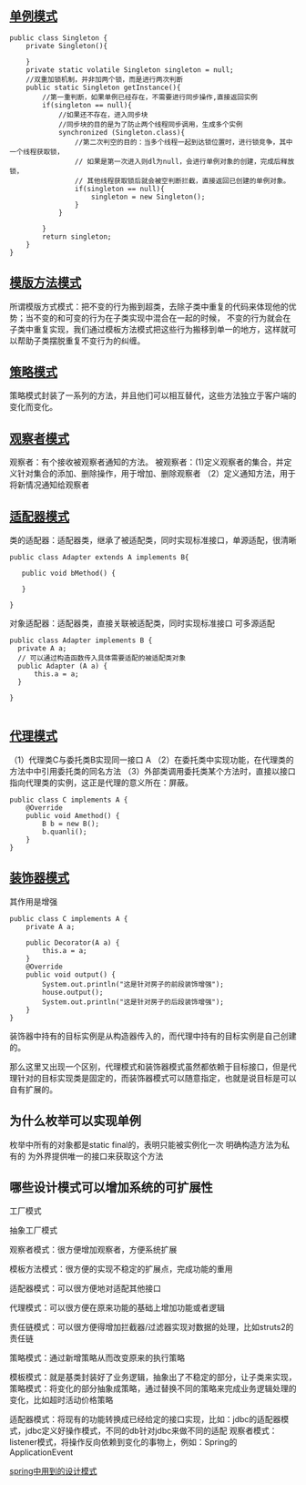 
## [单例模式](https://blog.csdn.net/reed1991/article/details/87566264)
```
public class Singleton {
    private Singleton(){
 
    }
    private static volatile Singleton singleton = null;
    //双重加锁机制，并非加两个锁，而是进行两次判断
    public static Singleton getInstance(){
        //第一重判断，如果单例已经存在，不需要进行同步操作,直接返回实例
        if(singleton == null){
            //如果还不存在，进入同步块
            //同步块的目的是为了防止两个线程同步调用，生成多个实例
            synchronized (Singleton.class){
                //第二次判空的目的：当多个线程一起到达锁位置时，进行锁竞争，其中一个线程获取锁，
                // 如果是第一次进入则dl为null，会进行单例对象的创建，完成后释放锁，
                // 其他线程获取锁后就会被空判断拦截，直接返回已创建的单例对象。
                if(singleton == null){
                    singleton = new Singleton();
                }
            }
 
        }
        return singleton;
    }
}
```
## [模版方法模式](https://blog.csdn.net/reed1991/article/details/87561398)
所谓模版方式模式：把不变的行为搬到超类，去除子类中重复的代码来体现他的优势；当不变的和可变的行为在子类实现中混合在一起的时候，
不变的行为就会在子类中重复实现，我们通过模板方法模式把这些行为搬移到单一的地方，这样就可以帮助子类摆脱重复不变行为的纠缠。

## [策略模式](https://blog.csdn.net/reed1991/article/details/53425500)
策略模式封装了一系列的方法，并且他们可以相互替代，这些方法独立于客户端的变化而变化。

## [观察者模式](https://blog.csdn.net/reed1991/article/details/87564030)
观察者：有个接收被观察者通知的方法。
被观察者：(1)定义观察者的集合，并定义针对集合的添加、删除操作，用于增加、删除观察者
       （2）定义通知方法，用于将新情况通知给观察者
       
## [适配器模式](https://blog.csdn.net/reed1991/article/details/53133169)
类的适配器：适配器类，继承了被适配类，同时实现标准接口，单源适配，很清晰
 ```
public class Adapter extends A implements B{

	public void bMethod() {
		
	}
	
}
 ```
 对象适配器：适配器类，直接关联被适配类，同时实现标准接口   可多源适配
  ```
 public class Adapter implements B {
	private A a;
	// 可以通过构造函数传入具体需要适配的被适配类对象
    public Adapter (A a) {
        this.a = a;
    }

}
	
```
## [代理模式](https://blog.csdn.net/reed1991/article/details/87562997)
（1）代理类C与委托类B实现同一接口 A 
（2）在委托类中实现功能，在代理类的方法中中引用委托类的同名方法
（3）外部类调用委托类某个方法时，直接以接口指向代理类的实例，这正是代理的意义所在：屏蔽。
```
public class C implements A {
    @Override
    public void Amethod() {
        B b = new B();
        b.quanli();
    }
}
```

## [装饰器模式](https://blog.csdn.net/reed1991/article/details/53106130)
其作用是增强
```
public class C implements A {
    private A a;

    public Decorator(A a) {
        this.a = a;
    }
    @Override
    public void output() {
        System.out.println("这是针对房子的前段装饰增强");
        house.output();
        System.out.println("这是针对房子的后段装饰增强");
    }
}
```
装饰器中持有的目标实例是从构造器传入的，而代理中持有的目标实例是自己创建的。

那么这里又出现一个区别，代理模式和装饰器模式虽然都依赖于目标接口，但是代理针对的目标实现类是固定的，而装饰器模式可以随意指定，也就是说目标是可以自有扩展的。

## 为什么枚举可以实现单例
枚举中所有的对象都是static final的，表明只能被实例化一次
明确构造方法为私有的
为外界提供唯一的接口来获取这个方法

## 哪些设计模式可以增加系统的可扩展性
工厂模式

抽象工厂模式

观察者模式：很方便增加观察者，方便系统扩展

模板方法模式：很方便的实现不稳定的扩展点，完成功能的重用

适配器模式：可以很方便地对适配其他接口

代理模式：可以很方便在原来功能的基础上增加功能或者逻辑

责任链模式：可以很方便得增加拦截器/过滤器实现对数据的处理，比如struts2的责任链

策略模式：通过新增策略从而改变原来的执行策略


模板模式：就是基类封装好了业务逻辑，抽象出了不稳定的部分，让子类来实现，
策略模式：将变化的部分抽象成策略，通过替换不同的策略来完成业务逻辑处理的变化，比如超时活动价格策略

适配器模式：将现有的功能转换成已经给定的接口实现，比如：jdbc的适配器模式，jdbc定义好操作模式，不同的db针对jdbc来做不同的适配
观察者模式：listener模式，将操作反向依赖到变化的事物上，例如：Spring的ApplicationEvent


[spring中用到的设计模式](https://blog.csdn.net/renxing521/article/details/80614612)